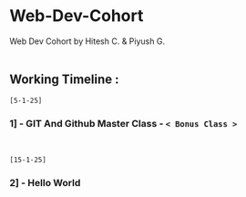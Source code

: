 # Web-Dev-Cohort
Web Dev Cohort by Hitesh C. &amp; Piyush G.
<br>
<br>
## Working Timeline :

`[5-1-25]`
### 1] - GIT And Github Master Class - `< Bonus Class >`
<br>

`[15-1-25]`
### 2] - Hello World
